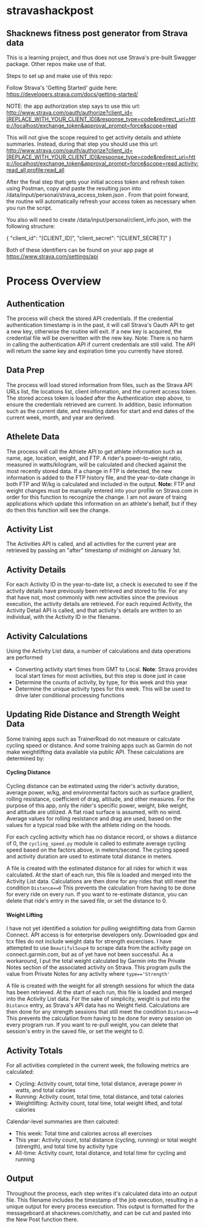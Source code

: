 # stravashackpost

## Shacknews fitness post generator from Strava data

This is a learning project, and thus does not use Strava's pre-built Swagger package.  Other repos make use of that.

Steps to set up and make use of this repo:

Follow Strava's 'Getting Started' guide here: https://developers.strava.com/docs/getting-started/

NOTE: the app authorization step says to use this url: http://www.strava.com/oauth/authorize?client_id=[REPLACE_WITH_YOUR_CLIENT_ID]&response_type=code&redirect_uri=http://localhost/exchange_token&approval_prompt=force&scope=read

This will not give the scope required to get activity details and athlete summaries.  Instead, during that step you should use this url: http://www.strava.com/oauth/authorize?client_id=[REPLACE_WITH_YOUR_CLIENT_ID]&response_type=code&redirect_uri=http://localhost/exchange_token&approval_prompt=force&scope=read,activity:read_all,profile:read_all

After the final step that gets your initial access token and refresh token using Postman, copy and paste the resulting json into /data/input/personal/strava_access_token.json . From that point forward, the routine will automatically refresh your access token as necessary when you run the script.

You also will need to create /data/input/personal/client_info.json, with the following structure:

{
    "client_id": "[CLIENT_ID]",
    "client_secret": "[CLIENT_SECRET]"
}

Both of these identifiers can be found on your app page at https://www.strava.com/settings/api

# Process Overview

## Authentication
The process will check the stored API credentials.  If the credential authentication timestamp is in the past, it will call Strava's Oauth API to get a new key, otherwise the routine will exit. If a new key is acquired, the credential file will be overwritten with the new key.  Note: There is no harm in calling the authentication API if current credentials are still valid.  The API will return the same key and expiration time you currently have stored.  

## Data Prep
The process will load stored information from files, such as the Strava API URLs list, file locations list, client information, and the current access token.  The stored access token is loaded after the Authentication step above, to ensure the credentials retrieved are current.  In addition, basic information such as the current date, and resulting dates for start and end dates of the current week, month, and year are derived.

## Athelete Data
The process will call the Athlete API to get athlete information such as name, age, location, weight, and FTP.  A rider's power-to-weight ratio, measured in watts/kilogram, will be calculated and checked against the most recently stored data.  If a change in FTP is detected, the new information is added to the FTP history file, and the year-to-date change in both FTP and W/kg is calculated and included in the output.  **Note:** FTP and weight changes must be manually entered into your profile on Strava.com in order for this function to recognize the change.  I am not aware of traing applications which update this information on an athlete's behalf, but if they do then this function will see the change.

## Activity List
The Activities API is called, and all activities for the current year are retrieved by passing an "after" timestamp of midnight on January 1st.

## Activity Details
For each Activity ID in the year-to-date list, a check is executed to see if the activity details have previously been retrieved and stored to file.  For any that have not, most commonly with new activities since the previous execution, the activity details are retrieved.  For each required Activity, the Activity Detail API is called, and that activity's details are written to an individual, with the Activity ID in the filename.

## Activity Calculations
Using the Activity List data, a number of calculations and data operations are performed
- Converting activity start times from GMT to Local.  **Note**: Strava provides local start times for most activities, but this step is done just in case
- Determine the counts of activity, by type, for this week and this year
- Determine the unique activity types for this week.  This will be used to drive later conditional processing functions   

## Updating Ride Distance and Strength Weight Data
Some training apps such as TrainerRoad do not measure or calculate cycling speed or distance.  And some training apps such as Garmin do not make weightlifting data available via public API.  These calculations are determined by:

#### Cycling Distance
Cycling distance can be estimated using the rider's activity duration, average power, w/kg, and environmental factors such as surface gradient, rolling resistance, coefficient of drag, altitude, and other measures.  For the purpose of this app, only the rider's specific power, weight, bike weight, and altitude are utilized.  A flat road surface is assumed, with no wind.  Average values for rolling resistance and drag are used, based on the values for a typical road bike with the athlete riding on the hoods.

For each cycling activity which has no distance record, or shows a distance of 0, the `cycling_speed.py` module is called to estimate average cycling speed based on the factors above, in meters/second.  The cycling speed and activity duration are used to estimate total distance in meters.

A file is created with the estimated distance for all rides for which it was calculated.  At the start of each run, this file is loaded and merged into the Activity List data.  Calculations are then done for any rides that still meet the condition `Distance==0`  This prevents the calculation from having to be done for every ride on every run.  If you want to re-estimate distance, you can delete that ride's entry in the saved file, or set the distance to 0.

#### Weight Lifting

I have not yet identified a solution for pulling weightlifting data from Garmin Connect.  API access is for enterprise developers only.  Downloaded gpx and tcx files do not include weight data for strength excercises.  I have attempted to use `BeautifulSoup4` to scrape data from the activity page on connect.garmin.com, but as of yet have not been successful.  As a workaround, I put the total weight calculated by Garmin into the Private Notes section of the associated activity on Strava.  This program pulls the value from Private Notes for any activity where `type=='Strength'`

A file is created with the weight for all strength sessions for which the data has been retrieved.  At the start of each run, this file is loaded and merged into the Activity List data. For the sake of simplicity, weight is put into the `Distance` entry, as Strava's API data has no Weight field.  Calculations are then done for any strength sessions that still meet the condition `Distance==0`  This prevents the calculation from having to be done for every session on every program run.  If you want to re-pull weight, you can delete that session's entry in the saved file, or set the weight to 0.

## Activity Totals
For all activities completed in the current week, the following metrics are calculated:
- Cycling: Activity count, total time, total distance, average power in watts, and total calories
- Running: Activity count, total time, total distance, and total calories
- Weightlifting: Activity count, total time, total weight lifted, and total calories

Calendar-level summaries are then calcuted:
- This week: Total time and calories across all exercises
- This year: Activity count, total distance (cycling, running) or total weight (strength), and total time by activity type
- All-time: Activity count, total distance, and total time for cycling and running

## Output
Throughout the process, each step writes it's calculated data into an output file.  This filename includes the timestamp of the job execution, resulting in a unique output for every process execution.  This output is formatted for the messageboard at shacknews.com/chatty, and can be cut and pasted into the New Post function there.
